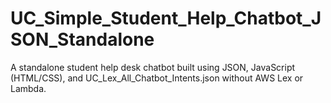 # UC_Simple_Student_Help_Chatbot_JSON_Standalone
A standalone student help desk chatbot built using JSON, JavaScript (HTML/CSS), and UC_Lex_All_Chatbot_Intents.json without AWS Lex or Lambda.  
